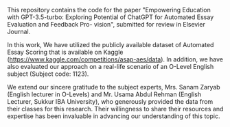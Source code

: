 This repository contains the code for the paper "Empowering Education with GPT-3.5-turbo: Exploring Potential of ChatGPT for Automated Essay Evaluation and Feedback Pro-
vision", submitted for review in Elsevier Journal.

In this work, We have utilized the publicly available dataset of Automated Essay Scoring that is available on Kaggle (https://www.kaggle.com/competitions/asap-aes/data). In addition, we have also evaluated our approach on a real-life scenario of an O-Level English subject (Subject code: 1123).

We extend our sincere gratitude to the subject experts, Mrs. Sanam Zaryab (English lecturer in O-Levels) and Mr. Usama Abdul Rehman (English Lecturer, Sukkur IBA University), who generously provided the data from their classes for this research. Their willingness to share their resources and expertise has been invaluable in advancing our understanding of this topic.
